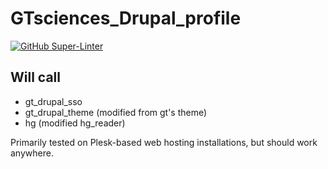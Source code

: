 # GTsciences_Drupal_profile

[![GitHub Super-Linter](https://github.com/konfuzed/gt_drupal_profile/workflows/Lint%20Code%20Base/badge.svg)](https://github.com/marketplace/actions/super-linter)

## Will call

- gt_drupal_sso
- gt_drupal_theme (modified from gt's theme)
- hg (modified hg_reader)

Primarily tested on Plesk-based web hosting installations, but should work anywhere.
